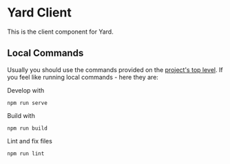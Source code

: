 # Yard Client

This is the client component for Yard.

## Local Commands

Usually you should use the commands provided on the [project's top level](../README.md).
If you feel like running local commands - here they are:


Develop with

```
npm run serve
```

Build with

```
npm run build
```

Lint and fix files

```
npm run lint
```
